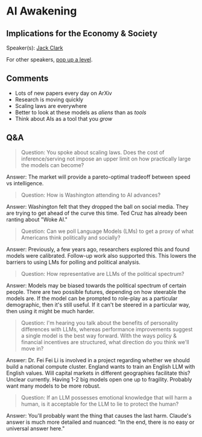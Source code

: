# AI Awakening
## Implications for the Economy & Society

Speaker(s): [Jack Clark](https://jack-clark.net/about/)

For other speakers, [pop up a level](../ai_awakening.html).

## Comments

- Lots of new papers every day on ArXiv
- Research is moving quickly
- Scaling laws are everywhere
- Better to look at these models as _aliens_ than as _tools_
- Think about AIs as a tool that you _grow_


## Q&A

> Question: You spoke about scaling laws. Does the cost of inference/serving not impose an upper limit on how practically large the models can become?

Answer: The market will provide a pareto-optimal tradeoff between speed vs intelligence.

> Question: How is Washington attending to AI advances? 

Answer: Washington felt that they dropped the ball on social media. They are trying to get ahead of the curve this time.
Ted Cruz has already been ranting about "Woke AI."

> Question: Can we poll Language Models (LMs) to get a proxy of what Americans think politically and socially?

Answer: Previously, a few years ago, researchers explored this and found models were calibrated. Follow-up work also supported
this. This lowers the barriers to using LMs for polling and political analysis.

> Question: How representative are LLMs of the political spectrum?

Answer: Models may be biased towards the political spectrum of certain people. There are two possible futures,
depending on how steerable the models are. If the model can be prompted to role-play as a particular demographic,
then it's still useful. If it can't be steered in a particular way, then using it might be much harder.

> Question: I'm hearing you talk about the benefits of personality differences with LLMs, whereas performance
> improvements suggest a single model is the best way forward. With the ways policy & financial incentives are
> structured, what direction do you think we'll move in?

Answer: Dr. Fei Fei Li is involved in a project regarding whether we should build a national compute cluster.
England wants to train an English LLM with English values.
Will capital markets in different geographies facilitate this?
Unclear currently. Having 1-2 big models open one up to fragility. Probably want many models to be more robust.

> Question: If an LLM possesses emotional knowledge that will harm a human, is it acceptable for the LLM 
> to lie to protect the human?

Answer: You'll probably want the thing that causes the last harm. Claude's answer is much more detailed
and nuanced: "In the end, there is no easy or universal answer here."



